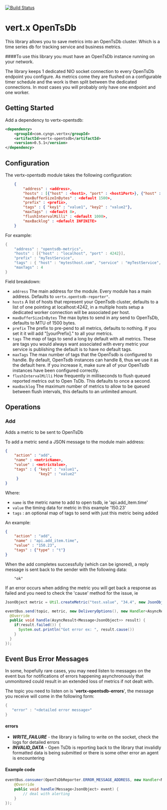 
[![Build Status](https://travis-ci.org/cyngn/vertx-opentsdb.svg?branch=master)](https://travis-ci.org/cyngn/vertx-opentsdb)

# vert.x OpenTsDb

This library allows you to save metrics into an OpenTsDb cluster. Which is a time series db for tracking service and business metrics.

####To use this library you must have an OpenTsDb instance running on your network.

The library keeps 1 dedicated NIO socket connection to every OpenTsDb endpoint you configure. As metrics come they are flushed on a configurable timer schedule and the work is then split between the dedicated connections. In most cases you will probably only have one endpoint and one worker.

## Getting Started

Add a dependency to vertx-opentsdb:

```xml
<dependency>
    <groupId>com.cyngn.vertx</groupId>
    <artifactId>vertx-opentsdb</artifactId>
    <version>0.5.1</version>
</dependency>
```

## Configuration

The vertx-opentsdb module takes the following configuration:

```json
    {
        "address" : <address>,
        "hosts" : [{"host" : <host1>, "port" : <host1Port>}, {"host" : <host2>, "port" : <host2Port>}],
        "maxBufferSizeInBytes" : <default 1500>,
        "prefix" : <prefix>,
        "tags" : { "key1" : "value1", "key2" : "value2"},
        "maxTags" : <default 8>,
        "flushIntervalMilli" : <default 1000>,
        "maxBacklog" : <default INFINITE>
    }
```

For example:
```java
{
    "address" : "opentsdb-metrics",
    "hosts" : [{"host" : "localhost", "port" : 4242}],
    "prefix" : "myTestService",
    "tags" : { "host" : "mytesthost.com", "service" : "myTestService", "region" : "us-west1"},
    "maxTags" : 4
}
```

Field breakdown:

* `address` The main address for the module. Every module has a main address. Defaults to `vertx.opentsdb-reporter"`.
* `hosts` A list of hosts that represent your OpenTsdb cluster, defaults to a list of one pointing at localhost:4242, in a multiple hosts setup a dedicated worker connection will be associated per host.
* `maxBufferSizeInBytes` The max bytes to send in any send to OpenTsDb, defaults to MTU of 1500 bytes.
* `prefix` The prefix to pre-pend to all metrics, defaults to nothing. If you set it it will add "[yourPrefix]." to all your metrics.
* `tags` The map of tags to send a long by default with all metrics. These are tags you would always want associated with every metric your service is publishing the default is to have no default tags.
* `maxTags` The max number of tags that the OpenTsdb is configured to handle.  By default, OpenTsdb instances can handle 8, thus we use it as the default here.  If you increase it, make sure all of your OpenTsdb instances have been configured correctly.
* `flushIntervalMilli` How frequently in milliseconds to flush queued reported metrics out to Open TsDb. This defaults to once a second.
* `maxBacklog` The maximum number of metrics to allow to be queued between flush intervals, this defaults to an unlimited amount.

## Operations

### Add

Adds a metric to be sent to OpenTsDb

To add a metric send a JSON message to the module main address:

```json
{
    "action" : "add",
    "name" : <metricName>,
    "value" : <metricValue>,
    "tags" : { "key1" : "value1",
               "key2" : "value2"
     }
}
```

Where:

* `name` is the metric name to add to open tsdb, ie 'api.add_item.time'
* `value` the timing data for metric in this example '150.23'
* `tags` : an optional map of tags to send with just this metric being added

An example:

```json
{
    "action" : "add",
    "name" : "api.add_item.time",
    "value" : "150.23",
    "tags" : {"type" : "t"}
}
```

When the add completes successfully (which can be ignored), a reply message is sent back to the sender with the following data:

        "ok"

If an error occurs when adding the metric you will get back a response as failed and you need to check the 'cause' method for the issue, ie

```java
JsonObject metric = Util.createMetric("test.value", "34.4", new JsonObject().put("host", "test.host.com"));

eventBus.send(topic, metric, new DeliveryOptions(), new Handler<AsyncResult<Message<JsonObject>>>() {
  @Override
  public void handle(AsyncResult<Message<JsonObject>> result) {
    if(result.failed()) {
      System.out.println("Got error ex: ", result.cause())
    }
  }
});
```

## Event Bus Error Messages

In some, hopefully rare cases, you may need listen to messages on the event bus for notifications of errors happening asynchronously that unmonitored could result in an extended loss of metrics if not dealt with.

The topic you need to listen on is '**vertx-opentsdb-errors**', the message you receive will come in the following form:

```java
{
   "error" : "<detailed error message>"
}
```
#### errors

* ***WRITE_FAILURE*** - the library is failing to write on the socket, check the logs for detailed errors
* ***INVALID_DATA*** - Open TsDb is reporting back to the library that invalidly formatted data is being submitted or there is some other error an agent is encountering

#### Example code
```java
eventBus.consumer(OpenTsDbReporter.ERROR_MESSAGE_ADDRESS, new Handler<Message<JsonObject>>() {
    @Override
    public void handle(Message<JsonObject> event) {
        // deal with alerting
    }
});
```
